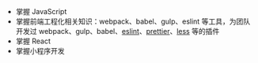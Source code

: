 - 掌握 JavaScript
- 掌握前端工程化相关知识：webpack、babel、gulp、eslint 等工具，为团队开发过 webpack、gulp、babel、[eslint](https://github.com/littleprincewdk/eslint-plugin-ahaha-miniprogram)、[prettier](https://github.com/littleprincewdk/prettier-plugin-format-true-value-attribute)、[less](https://github.com/littleprincewdk/less-plugin-import) 等的插件
- 掌握 React
- 掌握小程序开发
